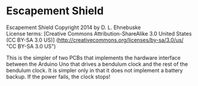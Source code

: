 # Escapement Shield

Escapement Shield Copyright 2014 by D. L. Ehnebuske  
License terms: [Creative Commons Attribution-ShareAlike 3.0 United States (CC BY-SA 3.0 US)]
(http://creativecommons.org/licenses/by-sa/3.0/us/ "CC BY-SA 3.0 US")

This is the simpler of two PCBs that implements the hardware interface between the Arduino Uno
that drives a bendulum clock and the rest of the bendulum clock. It is simpler only in that it
does not implement a battery backup. If the power fails, the clock stops!